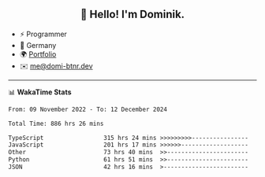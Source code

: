 <h2 align="center">👋 Hello! I'm Dominik.</h2>

- ⚡ Programmer
- 📍 Germany
- 🌍 [Portfolio](https://domi-btnr.dev)
- ✉️ [me@domi-btnr.dev](mailto://me@domi-btnr.dev)

---
📊 **WakaTime Stats**
<!--START_SECTION:waka-->

```txt
From: 09 November 2022 - To: 12 December 2024

Total Time: 886 hrs 26 mins

TypeScript                 315 hrs 24 mins >>>>>>>>>----------------   35.58 %
JavaScript                 201 hrs 17 mins >>>>>>-------------------   22.71 %
Other                      73 hrs 40 mins  >>-----------------------   08.31 %
Python                     61 hrs 51 mins  >>-----------------------   06.98 %
JSON                       42 hrs 16 mins  >------------------------   04.77 %
```

<!--END_SECTION:waka-->
